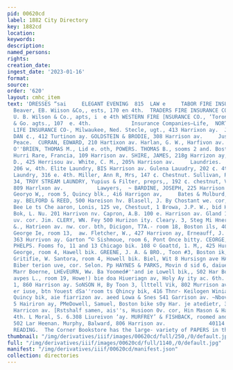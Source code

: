 ```yaml
---
pid: 00620cd
label: 1882 City Directory
key: 1882cd
location: 
keywords: 
description: 
named_persons: 
rights: 
creation_date: 
ingest_date: '2023-01-16'
format: 
source: 
order: '620'
layout: cmhc_item
text: 'DRESSES “sai     ELEGANT EVENING  815  LAW e     TABOR FIRE INSURANCE Co.,
  Beaver, EB. Wiison &Co,, ests, 170 en 4th.  TRADERS FIRE INSURANCE CO. Chicago,
  U. B. Wilson & Co., apts, i  e 4th WESTERN FIRE [NSURANCE CO., ‘Toronto, U. B. Wilson
  & Go. agts., 107  e. 4th.             Insurance Companies—Life,  NORTHWESTERN MUTUAL
  LIFE INSURANCE CO-, Milwaukee, Ned. Stecle, ugt., 413 Harrixon ay.  Jewelers—Manufacturing.  GOLDING,
  DAN ¢., 412 Turtinon ay. GOLDSTEIN & BRODIE, 308 Harrison av.     Justices of the
  Peace.  CURRAN, EDWARD, 210 Hartixon av. Harlan, G. W., Harfivon av. aw. cur, 34.
  O''BRIEN, THOMAS M., Lid e. oth, POWERS. THOMAS B., sooms 2 and. Bostan ik., 404
  Hurri Rare, Francia, 109 Harrison av. SHIRE, JAMES, 218g Harrizon ay, Talbut, Gearge
  D., 425 Herrisou av. White, C. M., 205% Harrison av.     Laundries.  ick’s Laundry,
  206 w, 4th. Elite Laundry, BIS Harrison av. Gulena Lauudry, 202 ¢. 4th. King''s
  Laundry, 316 e. 4th. Miller, Ann R, Mrs, 147 ¢. Chestnut. Sullivan, R.W.. 135 w.
  34, TROY STREAM LAUNDRY, Yupius & Filter, preprs,, 192 ¢. chestnut, Vienna Laundry,
  809 Harrlxon av.           Lawyers,  ~ BARDINE, JOSEPH, 225 Harrison av. .  = Bartlett,
  Georyo W,, room 5, Quincy blk., 4i6 Harrigon av,     Bates & Mulburd, 20544 Harrison
  ay. BELFORD & REED, 500 Hareison hv. Blasell, J. By Chostant we. cor, Harrison Th
  Bee Le ts Che aaron, Lonis, 125 ve, Chestuut, 1 Browa, J.P. W., bid Harrison av.
  Bok, L. Nu. 201 Harrivon nv. Capron, A.B. 100 e. Harrison av. Gland 1 135m. Haricon
  uv. cor. Jim. CLERY, WN. Fey 500 Hurizon ity. Cleary. 3, Steg Mi Hnerison nv. Daatord,
  &., Hatrieon av. nw. cor. bth, Dicigon, T7A.- room 18, Boston ils, 40434 Rider,
  George Ie, room 13,  aw. Fletcher, W., 427 Harrivon ay, Erneauff, J. F,, room 10,
  363 Hurrivon ay. Garton “© Sishmoue, room 6, Pont Once bitty. CEORGE, MAXWELL &
  PHELPS. Fooms fo, 11 and 13 Chicago bik. 108 © Goattd, 1. M,, 425 Hurrivon av. Goldthwaite,
  George, room 4, Hawell bik. GREENE, J. A. & BRO., Toon #3, Boston ik, 4h Terrien  Es
  Gritifie, W. Santora, room 4, Howell bik. Biel, Wit 8 Hursisgn ave HARRISON & FLEMING,
  Biber terion uve, cor. Selon. Pp HAYNES & PARKS, Movin d sid 6, daiuey bik. 435)
  Marr Boerne, LHEvEURN, Ww. Ba Yoomed#''and ie Lowell bik,, S02 Har Booher Hodgge
  avpes L., room 19, Howe!) bie doa Hiueriagn av, Holy Ay ity ac. 6th. Hohe, William
  1, 860 Harrison ay. SoNSON H, By Toon 3, llttell Vik, 802 Murrison av. Legonser.
  er iuse, btn Youest dSa''room ts Qhincy bik, 416 Thnr- Keilogen Winiam, room 13,
  Quincy bik, aie fiarrizon av. aeed Lowa & Snes S41 Garrison av. ~Nbovite womas Gy,
  5 Hairiron ay, PMeDowell, Samuel, Boston bike s0y Har. je atedietr, 3°, room 10,308
  Harricon av. [Rstshalf samen, ais''s, Husioon 0v. cor, Hin Mason & Havens, 108,
  4th. L Moral, S. 6.308 Liureivon ‘ay. MURFREY’ & FISHBACK, roomed and S, Chtengoolk.,
  502 Lar Heenan. Murphy, Balward, 806 Harrison av.              40114 Iarvivon                               CHEAP
  READING.  The Corner Bookstore has the large- variety of PAPERS in the City. '
thumbnail: "/img/derivatives/iiif/images/00620cd/full/250,/0/default.jpg"
full: "/img/derivatives/iiif/images/00620cd/full/1140,/0/default.jpg"
manifest: "/img/derivatives/iiif/00620cd/manifest.json"
collection: directories
---
```

